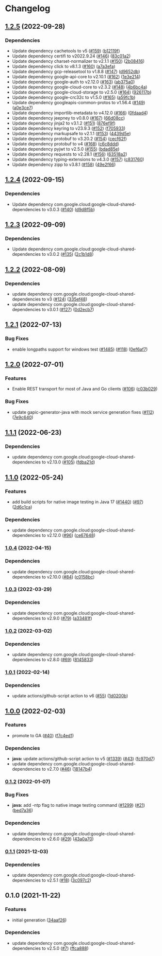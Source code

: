 # Changelog

## [1.2.5](https://github.com/googleapis/java-ids/compare/v1.2.4...v1.2.5) (2022-09-28)


### Dependencies

* Update dependency cachetools to v5 ([#159](https://github.com/googleapis/java-ids/issues/159)) ([b12119f](https://github.com/googleapis/java-ids/commit/b12119f6a5d723fc56c35815a8dae67e0e22b550))
* Update dependency certifi to v2022.9.24 ([#146](https://github.com/googleapis/java-ids/issues/146)) ([83c01a2](https://github.com/googleapis/java-ids/commit/83c01a27a6c4fda3d1112d43eeb413608050a382))
* Update dependency charset-normalizer to v2.1.1 ([#150](https://github.com/googleapis/java-ids/issues/150)) ([2b08416](https://github.com/googleapis/java-ids/commit/2b0841672da19ac355edf56febf79f7e049e7bbf))
* Update dependency click to v8.1.3 ([#160](https://github.com/googleapis/java-ids/issues/160)) ([a7a3efa](https://github.com/googleapis/java-ids/commit/a7a3efad4d41f42fc616c1a0d90679565077f2e3))
* Update dependency gcp-releasetool to v1.8.8 ([#147](https://github.com/googleapis/java-ids/issues/147)) ([d9652db](https://github.com/googleapis/java-ids/commit/d9652db938f5ff78fcc22ec07b61044a342dfe6c))
* Update dependency google-api-core to v2.10.1 ([#162](https://github.com/googleapis/java-ids/issues/162)) ([1e3e214](https://github.com/googleapis/java-ids/commit/1e3e21446fe6c1f334fec792409574d0a888bbbe))
* Update dependency google-auth to v2.12.0 ([#163](https://github.com/googleapis/java-ids/issues/163)) ([ab375a0](https://github.com/googleapis/java-ids/commit/ab375a07e7ee786c779ea4191fa04edd96f579ff))
* Update dependency google-cloud-core to v2.3.2 ([#148](https://github.com/googleapis/java-ids/issues/148)) ([4b6bc4a](https://github.com/googleapis/java-ids/commit/4b6bc4a6220b2cbf22d36baf5f5bbffc78e7fe83))
* Update dependency google-cloud-storage to v2.5.0 ([#164](https://github.com/googleapis/java-ids/issues/164)) ([926117b](https://github.com/googleapis/java-ids/commit/926117b5bc3257c4e91e43f0e46e83de43340a9c))
* Update dependency google-crc32c to v1.5.0 ([#165](https://github.com/googleapis/java-ids/issues/165)) ([a59fc1b](https://github.com/googleapis/java-ids/commit/a59fc1bb5e099dc5cbb4afa1f9fb6ff5d5eb8865))
* Update dependency googleapis-common-protos to v1.56.4 ([#149](https://github.com/googleapis/java-ids/issues/149)) ([a0e3ce7](https://github.com/googleapis/java-ids/commit/a0e3ce7135ce4c4f2f5d0a1d6ba78ebb179ee527))
* Update dependency importlib-metadata to v4.12.0 ([#166](https://github.com/googleapis/java-ids/issues/166)) ([0fdaad4](https://github.com/googleapis/java-ids/commit/0fdaad44e72781c2204692d17efbcf88681b753e))
* Update dependency jeepney to v0.8.0 ([#167](https://github.com/googleapis/java-ids/issues/167)) ([66d08cc](https://github.com/googleapis/java-ids/commit/66d08cc6a49239c9c46964e4b1c14366bb779fad))
* Update dependency jinja2 to v3.1.2 ([#151](https://github.com/googleapis/java-ids/issues/151)) ([876ef9f](https://github.com/googleapis/java-ids/commit/876ef9fb34a8118199c1a05e1725347f4038d86f))
* Update dependency keyring to v23.9.3 ([#152](https://github.com/googleapis/java-ids/issues/152)) ([f705933](https://github.com/googleapis/java-ids/commit/f705933c0709f86deccf3c78f5ef7658ac664993))
* Update dependency markupsafe to v2.1.1 ([#153](https://github.com/googleapis/java-ids/issues/153)) ([4439d5e](https://github.com/googleapis/java-ids/commit/4439d5efe8350d7522d76ef4fb098f792c0cb869))
* Update dependency protobuf to v3.20.2 ([#154](https://github.com/googleapis/java-ids/issues/154)) ([cecf62f](https://github.com/googleapis/java-ids/commit/cecf62f3154454c6de3ac6f0e9522ea46c7ae2a2))
* Update dependency protobuf to v4 ([#168](https://github.com/googleapis/java-ids/issues/168)) ([c6c8ddd](https://github.com/googleapis/java-ids/commit/c6c8dddc7e1b1cab1700bf538e343e92699bfe93))
* Update dependency pyjwt to v2.5.0 ([#155](https://github.com/googleapis/java-ids/issues/155)) ([bdad85e](https://github.com/googleapis/java-ids/commit/bdad85eca5fe5ef3aaf97057ba2656acb1193ee2))
* Update dependency requests to v2.28.1 ([#156](https://github.com/googleapis/java-ids/issues/156)) ([63518a2](https://github.com/googleapis/java-ids/commit/63518a2c9d0c1b1a810a98d73c47e56595fecabf))
* Update dependency typing-extensions to v4.3.0 ([#157](https://github.com/googleapis/java-ids/issues/157)) ([c831760](https://github.com/googleapis/java-ids/commit/c831760616d8d9339be33416c986c0d84b0c1d65))
* Update dependency zipp to v3.8.1 ([#158](https://github.com/googleapis/java-ids/issues/158)) ([49e2f66](https://github.com/googleapis/java-ids/commit/49e2f66d8dc2793e3dd64cd3751e25dbe555ee93))

## [1.2.4](https://github.com/googleapis/java-ids/compare/v1.2.3...v1.2.4) (2022-09-15)


### Dependencies

* Update dependency com.google.cloud:google-cloud-shared-dependencies to v3.0.3 ([#140](https://github.com/googleapis/java-ids/issues/140)) ([d9d8f5b](https://github.com/googleapis/java-ids/commit/d9d8f5b8cf9452c1ffcb9bb18547a0cb5e695986))

## [1.2.3](https://github.com/googleapis/java-ids/compare/v1.2.2...v1.2.3) (2022-09-09)


### Dependencies

* Update dependency com.google.cloud:google-cloud-shared-dependencies to v3.0.2 ([#135](https://github.com/googleapis/java-ids/issues/135)) ([2c1b1d8](https://github.com/googleapis/java-ids/commit/2c1b1d8078f69a3729c10b6c72e52d31f6804253))

## [1.2.2](https://github.com/googleapis/java-ids/compare/v1.2.1...v1.2.2) (2022-08-09)


### Dependencies

* update dependency com.google.cloud:google-cloud-shared-dependencies to v3 ([#124](https://github.com/googleapis/java-ids/issues/124)) ([335ef48](https://github.com/googleapis/java-ids/commit/335ef4882a17eca247169c5e9a8fa8d4a4096ed5))
* update dependency com.google.cloud:google-cloud-shared-dependencies to v3.0.1 ([#127](https://github.com/googleapis/java-ids/issues/127)) ([0d2ecb7](https://github.com/googleapis/java-ids/commit/0d2ecb7ee03d81981d3c93064faecd73c475d8be))

## [1.2.1](https://github.com/googleapis/java-ids/compare/v1.2.0...v1.2.1) (2022-07-13)


### Bug Fixes

* enable longpaths support for windows test ([#1485](https://github.com/googleapis/java-ids/issues/1485)) ([#118](https://github.com/googleapis/java-ids/issues/118)) ([0ef6af7](https://github.com/googleapis/java-ids/commit/0ef6af79389382569fe1a26296e14c597c255fbe))

## [1.2.0](https://github.com/googleapis/java-ids/compare/v1.1.1...v1.2.0) (2022-07-01)


### Features

* Enable REST transport for most of Java and Go clients ([#106](https://github.com/googleapis/java-ids/issues/106)) ([c03b029](https://github.com/googleapis/java-ids/commit/c03b0297d7f3fadb9c5324dcecb0de3152a40dd6))


### Bug Fixes

* update gapic-generator-java with mock service generation fixes ([#112](https://github.com/googleapis/java-ids/issues/112)) ([7e9c640](https://github.com/googleapis/java-ids/commit/7e9c6405018c231c587070327023372fb26d08b5))

## [1.1.1](https://github.com/googleapis/java-ids/compare/v1.1.0...v1.1.1) (2022-06-23)


### Dependencies

* update dependency com.google.cloud:google-cloud-shared-dependencies to v2.13.0 ([#105](https://github.com/googleapis/java-ids/issues/105)) ([fdba21d](https://github.com/googleapis/java-ids/commit/fdba21d65c1a76fd4084992d197515145241b570))

## [1.1.0](https://github.com/googleapis/java-ids/compare/v1.0.4...v1.1.0) (2022-05-24)


### Features

* add build scripts for native image testing in Java 17 ([#1440](https://github.com/googleapis/java-ids/issues/1440)) ([#97](https://github.com/googleapis/java-ids/issues/97)) ([2d6c1ca](https://github.com/googleapis/java-ids/commit/2d6c1ca35ead9899b5e0eeb023bd3b4ae207363d))


### Dependencies

* update dependency com.google.cloud:google-cloud-shared-dependencies to v2.12.0 ([#96](https://github.com/googleapis/java-ids/issues/96)) ([ce67648](https://github.com/googleapis/java-ids/commit/ce67648b2a3728810b950ee144f2f6a65c93b232))

### [1.0.4](https://github.com/googleapis/java-ids/compare/v1.0.3...v1.0.4) (2022-04-15)


### Dependencies

* update dependency com.google.cloud:google-cloud-shared-dependencies to v2.10.0 ([#84](https://github.com/googleapis/java-ids/issues/84)) ([c0158bc](https://github.com/googleapis/java-ids/commit/c0158bc39780bc3b40dceebf8f417c3647ae37f7))

### [1.0.3](https://github.com/googleapis/java-ids/compare/v1.0.2...v1.0.3) (2022-03-29)


### Dependencies

* update dependency com.google.cloud:google-cloud-shared-dependencies to v2.9.0 ([#79](https://github.com/googleapis/java-ids/issues/79)) ([a33481f](https://github.com/googleapis/java-ids/commit/a33481f867925da3665a0fdfc5f07f5e8981eb0c))

### [1.0.2](https://github.com/googleapis/java-ids/compare/v1.0.1...v1.0.2) (2022-03-02)


### Dependencies

* update dependency com.google.cloud:google-cloud-shared-dependencies to v2.8.0 ([#69](https://github.com/googleapis/java-ids/issues/69)) ([8145833](https://github.com/googleapis/java-ids/commit/81458338e61d58ee9230b64e25c79c4bec3971bb))

### [1.0.1](https://github.com/googleapis/java-ids/compare/v1.0.0...v1.0.1) (2022-02-14)


### Dependencies

* update actions/github-script action to v6 ([#55](https://github.com/googleapis/java-ids/issues/55)) ([1d0200b](https://github.com/googleapis/java-ids/commit/1d0200b32a75657166392f701f09a2894ad5634e))

## [1.0.0](https://github.com/googleapis/java-ids/compare/v0.1.2...v1.0.0) (2022-02-03)


### Features

* promote to GA ([#40](https://github.com/googleapis/java-ids/issues/40)) ([f7c4ed1](https://github.com/googleapis/java-ids/commit/f7c4ed1f9eb733d6d9944fa61d058ee497b4998a))


### Dependencies

* **java:** update actions/github-script action to v5 ([#1339](https://github.com/googleapis/java-ids/issues/1339)) ([#43](https://github.com/googleapis/java-ids/issues/43)) ([fc970d7](https://github.com/googleapis/java-ids/commit/fc970d722f3a90e48a1537630d0f077e94c71d62))
* update dependency com.google.cloud:google-cloud-shared-dependencies to v2.7.0 ([#46](https://github.com/googleapis/java-ids/issues/46)) ([18147b4](https://github.com/googleapis/java-ids/commit/18147b4fda6e03dfc5ad6b347ca1db4bbffa4cb9))

### [0.1.2](https://www.github.com/googleapis/java-ids/compare/v0.1.1...v0.1.2) (2022-01-07)


### Bug Fixes

* **java:** add -ntp flag to native image testing command ([#1299](https://www.github.com/googleapis/java-ids/issues/1299)) ([#21](https://www.github.com/googleapis/java-ids/issues/21)) ([bed7a36](https://www.github.com/googleapis/java-ids/commit/bed7a36e3e173dae195c156f2dd8f598b4f9693a))


### Dependencies

* update dependency com.google.cloud:google-cloud-shared-dependencies to v2.6.0 ([#29](https://www.github.com/googleapis/java-ids/issues/29)) ([43a0a70](https://www.github.com/googleapis/java-ids/commit/43a0a70fb192c040211a0dbadbec8c8658cd9997))

### [0.1.1](https://www.github.com/googleapis/java-ids/compare/v0.1.0...v0.1.1) (2021-12-03)


### Dependencies

* update dependency com.google.cloud:google-cloud-shared-dependencies to v2.5.1 ([#18](https://www.github.com/googleapis/java-ids/issues/18)) ([3c097c2](https://www.github.com/googleapis/java-ids/commit/3c097c2fc0691c7cab0524d11c2bcdacfd721bee))

## 0.1.0 (2021-11-22)


### Features

* initial generation ([34aaf26](https://www.github.com/googleapis/java-ids/commit/34aaf26b3c28f4fb7ffc37c8e005fb71bc6ccdc3))


### Dependencies

* update dependency com.google.cloud:google-cloud-shared-dependencies to v2.5.0 ([#7](https://www.github.com/googleapis/java-ids/issues/7)) ([ffca888](https://www.github.com/googleapis/java-ids/commit/ffca8889aed1652c4cd89aa26ae399b1f9435377))
